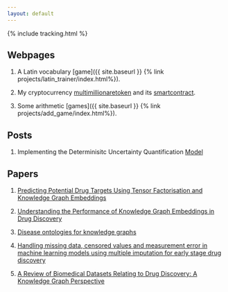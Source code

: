 ```yaml
---
layout: default
---
```


{% include tracking.html %}

## Webpages

1) A Latin vocabulary [game]({{ site.baseurl }} {% link projects/latin_trainer/index.html%}).

2) My cryptocurrency [multimillionaretoken](http://multimillionairetoken.com/) and its [smartcontract](https://etherscan.io/token/0x1f20e5880d8896ece03a690328a16cafe88c6e88).

3) Some arithmetic [games]({{ site.baseurl }} {% link projects/add_game/index.html%}).

## Posts

1) Implementing the Determinisitc Uncertainty Quantification [Model](https://github.com/Skiracer33/duq/blob/main/duq.ipynb)

## Papers

1) [Predicting Potential Drug Targets Using Tensor Factorisation and Knowledge Graph Embeddings](https://arxiv.org/abs/2105.10578)

2) [Understanding the Performance of Knowledge Graph Embeddings in Drug Discovery](https://arxiv.org/abs/2105.10488)

3) [Disease ontologies for knowledge graphs](https://bmcbioinformatics.biomedcentral.com/articles/10.1186/s12859-021-04173-w)

4) [Handling missing data, censored values and measurement error in machine learning models using multiple imputation for early stage drug discovery](https://zenodo.org/record/3697280#.YglFf-7P2X0)

5) [A Review of Biomedical Datasets Relating to Drug Discovery: A Knowledge Graph Perspective](https://arxiv.org/pdf/2102.10062.pdf)
